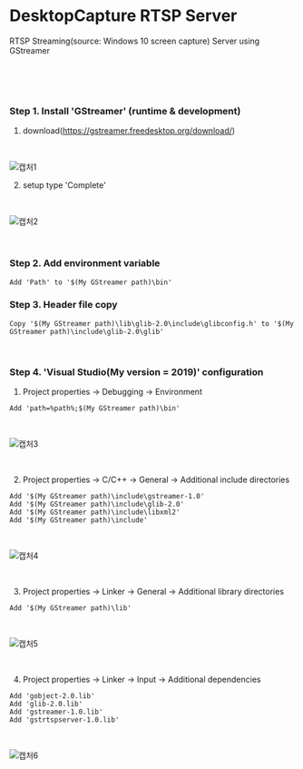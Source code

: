 # DesktopCapture RTSP Server
RTSP Streaming(source: Windows 10 screen capture) Server using GStreamer

<br>
<br>
<br>

### Step 1. Install 'GStreamer' (runtime & development)

1) download(https://gstreamer.freedesktop.org/download/)

<br>

![캡처1](https://user-images.githubusercontent.com/85919240/122022422-86fdc800-ce01-11eb-9179-313beec47b0e.PNG)

2) setup type 'Complete'

<br>

![캡처2](https://user-images.githubusercontent.com/85919240/122022607-b7456680-ce01-11eb-87d2-3df628ae8b70.PNG)

<br>

### Step 2. Add environment variable

    Add 'Path' to '$(My GStreamer path)\bin'
    
<bt>
  
### Step 3. Header file copy

    Copy '$(My GStreamer path)\lib\glib-2.0\include\glibconfig.h' to '$(My GStreamer path)\include\glib-2.0\glib'
  
<br>
 
### Step 4. 'Visual Studio(My version = 2019)' configuration
  
  1) Project properties -> Debugging -> Environment
  
    Add 'path=%path%;$(My GStreamer path)\bin'
  
  <br>
  
![캡처3](https://user-images.githubusercontent.com/85919240/122024495-72223400-ce03-11eb-804d-aa512a1c186f.PNG)
  
  <br>
  
  2) Project properties -> C/C++ -> General -> Additional include directories
  
    Add '$(My GStreamer path)\include\gstreamer-1.0'
    Add '$(My GStreamer path)\include\glib-2.0'
    Add '$(My GStreamer path)\include\libxml2'
    Add '$(My GStreamer path)\include'
  
  <br>
  
  
![캡처4](https://user-images.githubusercontent.com/85919240/122025435-53706d00-ce04-11eb-910e-84c146105d5a.PNG)
  
  
  <br>
  
  3) Project properties -> Linker -> General -> Additional library directories
  
    Add '$(My GStreamer path)\lib'
  
  <br>
  
  
![캡처5](https://user-images.githubusercontent.com/85919240/122025669-80248480-ce04-11eb-9edb-57ba08b01bb0.PNG)
  
  
  <br>
  
  4) Project properties -> Linker -> Input -> Additional dependencies
  
    Add 'gobject-2.0.lib'
    Add 'glib-2.0.lib'
    Add 'gstreamer-1.0.lib'
    Add 'gstrtspserver-1.0.lib'

  <br>
  
  
![캡처6](https://user-images.githubusercontent.com/85919240/122025863-afd38c80-ce04-11eb-89c6-4fabde6b308b.PNG)

  
  <br>

  





